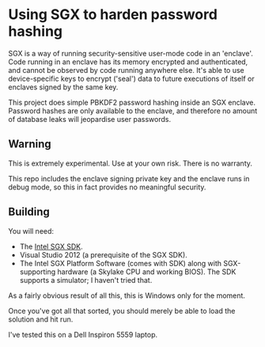Using SGX to harden password hashing
====================================

SGX is a way of running security-sensitive user-mode code in an 'enclave'.
Code running in an enclave has its memory encrypted and authenticated, and cannot be
observed by code running anywhere else.  It's able to use device-specific
keys to encrypt ('seal') data to future executions of itself or enclaves signed by the
same key.

This project does simple PBKDF2 password hashing inside an SGX enclave.
Password hashes are only available to the enclave, and therefore no amount of
database leaks will jeopardise user passwords.

Warning
-------

This is extremely experimental.  Use at your own risk. There is no warranty.

This repo includes the enclave signing private key and the enclave
runs in debug mode, so this in fact provides no meaningful security.

Building
--------

You will need:

- The [Intel SGX SDK](https://software.intel.com/en-us/sgx-sdk).
- Visual Studio 2012 (a prerequisite of the SGX SDK).
- The Intel SGX Platform Software (comes with SDK) along with SGX-supporting hardware (a Skylake CPU and working BIOS).  The SDK supports a simulator; I haven't tried that.

As a fairly obvious result of all this, this is Windows only for the moment.

Once you've got all that sorted, you should merely be able to load the solution and hit run.

I've tested this on a Dell Inspiron 5559 laptop.